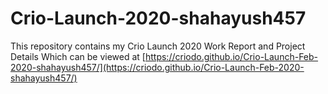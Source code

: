 # Crio-Launch-2020-shahayush457
This repository contains my Crio Launch 2020 Work Report and Project Details Which can be viewed at
[https://criodo.github.io/Crio-Launch-Feb-2020-shahayush457/](https://criodo.github.io/Crio-Launch-Feb-2020-shahayush457/)

